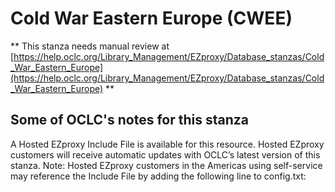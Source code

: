 # Cold War Eastern Europe (CWEE)
** This stanza needs manual review at [https://help.oclc.org/Library_Management/EZproxy/Database_stanzas/Cold_War_Eastern_Europe](https://help.oclc.org/Library_Management/EZproxy/Database_stanzas/Cold_War_Eastern_Europe) **

## Some of OCLC's notes for this stanza

A Hosted EZproxy Include File is available for this resource. Hosted EZproxy customers will receive automatic updates with OCLC&rsquo;s latest version of this stanza. Note: Hosted EZproxy customers in the Americas using self-service may reference the Include File by adding the following line to config.txt:

&nbsp;

&nbsp;
